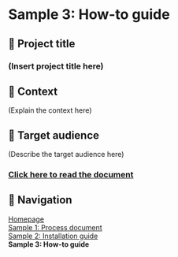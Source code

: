
# Sample 3: How-to guide

## 💼 Project title

### (Insert project title here)

## 📂 Context

(Explain the context here)

## 👥 Target audience

(Describe the target audience here)

### [Click here to read the document](sample-3.md)

## 📍 Navigation

[Homepage](README.md)  
[Sample 1: Process document](sample-1-overview.md)   
[Sample 2: Installation guide](sample-2-overview.md)  
**Sample 3: How-to guide**
